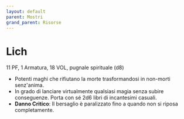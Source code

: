 ```yaml
---
layout: default
parent: Mostri
grand_parent: Risorse
---
```


# Lich

11 PF, 1 Armatura, 18 VOL, pugnale spirituale (d8)

- Potenti maghi che rifiutano la morte trasformandosi in non-morti senz'anima.
- In grado di lanciare virtualmente qualsiasi magia senza subire conseguenze. Porta con sé 2d6 libri di incantesimi casuali.
- **Danno Critico**: Il bersaglio è paralizzato fino a quando non si riposa completamente.